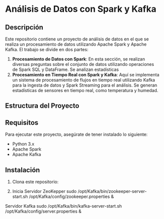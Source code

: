 # Análisis de Datos con Spark y Kafka

## Descripción

Este repositorio contiene un proyecto de análisis de datos en el que se realiza un procesamiento de datos utilizando Apache Spark y Apache Kafka. El trabajo se divide en dos partes:

1. **Procesamiento de Datos con Spark**: En esta sección, se realizan diversas preguntas sobre el conjunto de datos utilizando operaciones de Spark SQL y DataFrame. Se analizan estadísticas
2. **Procesamiento en Tiempo Real con Spark y Kafka**: Aquí se implementa un sistema de procesamiento de flujos en tiempo real utilizando Kafka para la ingesta de datos y Spark Streaming para el análisis. Se generan estadísticas de sensores en tiempo real, como temperatura y humedad.

## Estructura del Proyecto

## Requisitos

Para ejecutar este proyecto, asegúrate de tener instalado lo siguiente:

- Python 3.x
- Apache Spark
- Apache Kafka

## Instalación

1. Clona este repositorio:

2. Inicia Servidor ZeoKepper
sudo /opt/Kafka/bin/zookeeper-server-start.sh /opt/Kafka/config/zookeeper.properties &

Servidor Kafka
sudo /opt/Kafka/bin/kafka-server-start.sh /opt/Kafka/config/server.properties &

